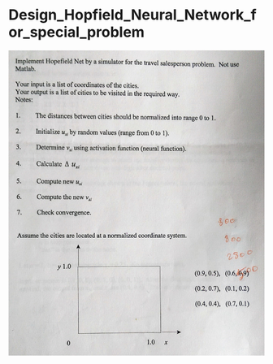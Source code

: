 # Design_Hopfield_Neural_Network_for_special_problem
![alt text](https://github.com/fmkazemi/Design_Hopfield_Neural_Network_for_special_problem/blob/master/problem.jpg)
